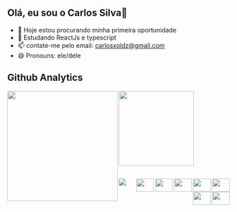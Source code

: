 <!--
<div>
<img align="right" height="590em" src="https://raw.githubusercontent.com/gist/carlinxoldz/fb9013c3ac1952d8720c84f60eae0d34/raw/9d6d296694ec93a5331eac1fe28269feff0f5e7a/githubcard.svg" />
-->
## Olá, eu sou o Carlos Silva👋


- 🔭 Hoje estou procurando minha primeira oportunidade
- 🌱 Estudando ReactJs e typescript
- 📫 contate-me pelo email: carlosxoldz@gmail.com
- 😄 Pronouns: ele/dele

## Github Analytics


<div> 
  <a href="https://github.com/carlinxoldz">
  <img height="170em" src="https://github-readme-stats.vercel.app/api?username=carlinxoldz&show_icons=true&theme=dark&includell_commits=true&count_private=true" />
  <img height="250em" width="250em" src="https://github-readme-stats.vercel.app/api/top-langs/?username=carlinxoldz&layout=compact=langs_count=16&theme=dark" align="left" />  
<div/>

##    

<div >
  <img src="https://cdn.jsdelivr.net/gh/devicons/devicon/icons/css3/css3-original.svg" height="30" width="40" align="right" />
  <img src="https://cdn.jsdelivr.net/gh/devicons/devicon/icons/html5/html5-original.svg" height="30" width="40" align="right" />
  <img src="https://cdn.jsdelivr.net/gh/devicons/devicon/icons/javascript/javascript-original.svg" height="30" width="40" align="right"/>
  <img src="https://cdn.jsdelivr.net/gh/devicons/devicon/icons/typescript/typescript-plain.svg" height="30" width="40" align="right"/>
  <img src="https://cdn.jsdelivr.net/gh/devicons/devicon/icons/nodejs/nodejs-original.svg" height="30" width="40" align="right"/>
  <img src="https://cdn.jsdelivr.net/gh/devicons/devicon/icons/react/react-original.svg" height="30" width="40" align="right" />
  <img src="https://cdn.jsdelivr.net/gh/devicons/devicon/icons/sass/sass-original.svg" height="30" width="40" align="right"/>
<div/> 
  
##
  
<div>
  <a href="https://www.linkedin.com/in/carlos-guilherme-de-sousa-silva-12b67b190/" target="_blank">  
    <img src="https://img.shields.io/badge/LinkedIn-0077B5?style=for-the-badge&logo=linkedin&logoColor=white" target="_blank" />
  <a/> 
<div/>
  
